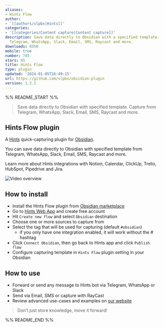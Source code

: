 ```yaml
---
aliases:
- Hints Flow
author:
- '[[authors/slpbx|Hints]]'
categories:
- '[[categories/Content capture|Content capture]]'
description: Save data directly to Obsidian with a specified template. Capture from
  Telegram, WhatsApp, Slack, Email, SMS, Raycast and more.
downloads: 8550
mobile: true
number: 745
stars: 65
title: Hints Flow
type: plugin
updated: '2024-01-05T16:49:15'
url: https://github.com/slpbx/obsidian-plugin
version: 1.2.1
---
```


%% README_START %%


> Save data directly to Obsidian with specified template. Capture from Telegram, WhatsApp, Slack, Email, SMS, Raycast and more.

## Hints Flow plugin

A [Hints](https://productivity-ai.net/) quick-capturing plugin for [Obsidian](https://obsidian.md/plugins?id=hints-plugin).

You can save data directly to Obsidian with specified template from Telegram, WhatsApp, Slack, Email, SMS, Raycast and more.

Learn more about Hints integrations with Notion, Calendar, ClickUp, Trello, HubSpot, Pipedrive and Jira.

![Video overview](https://raw.githubusercontent.com/slpbx/obsidian-plugin/HEAD/Hints–Obsidian.gif)

## How to install

- Install the Hints Flow plugin from [Obsidian marketplace](https://obsidian.md/plugins?id=hints-plugin)
- Go to [Hints Web App](https://app.productivity-ai.net/) and create free account
- Hit `Create new flow` and select `Obsidian` destination
- Choose one or more sources to capture from
- Select the tag that will be used for capturing (default `#obsidian`)
	- if you only have one integration enabled, it will work without the # hashtag
- Click `Connect Obsidian`, then go back to Hints app and click `Publish flow`
- Configure capturing template in `Hints Flow` plugin setting in your Obsidian 

## How to use

- Forward or send any message to Hints bot via Telegram, WhatsApp or Slack
- Send via Email, SMS or capture with RayCast
- Review advanced use-cases and examples on [our website](https://productivity-ai.net/solutions-tools/obsidian)

> Don’t just store knowledge, move it forward!


%% README_END %%